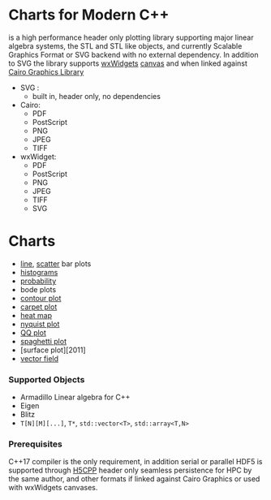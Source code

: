 
# Charts for Modern C++
is a high performance header only plotting library supporting major linear algebra systems, the STL and STL like objects, and currently Scalable Graphics Format or SVG backend with no external dependency. In addition to SVG the library supports [wxWidgets][100] [canvas][101] and when linked against [Cairo Graphics Library][102]

- SVG :
	- built in, header only, no dependencies
- Cairo:
	- PDF
	- PostScript
	- PNG
	- JPEG
	- TIFF
- wxWidget:
	- PDF
	- PostScript
	- PNG
	- JPEG
	- TIFF
	- SVG

# Charts

- [line][213], [scatter][209] bar plots
- [histograms][202]
- [probability][204]
- bode plots
- [contour plot][203]
- [carpet plot][205]
- [heat map][206]
- [nyquist plot][207]
- [QQ plot][208]
- [spaghetti plot][210]
- [surface plot][2011]
- [vector field][212]

### Supported Objects
- Armadillo Linear algebra for C++
- Eigen
- Blitz
- `T[N][M][...]`, `T*`, `std::vector<T>`, `std::array<T,N>`

### Prerequisites  
C++17 compiler is the only requirement, in addition serial or parallel HDF5 is supported through [H5CPP](http://h5cpp.org) header only seamless persistence for HPC by the same author, and other formats if linked against Cairo Graphics or used with wxWidgets canvases.


[100]: https://www.wxwidgets.org/
[101]: https://wiki.wxwidgets.org/WxDC
[102]: https://www.cairographics.org/documentation/

[202]: https://en.wikipedia.org/wiki/Histogram
[203]: https://en.wikipedia.org/wiki/Contour_line
[204]: https://en.wikipedia.org/wiki/Probability_plot
[205]: https://en.wikipedia.org/wiki/Carpet_plot
[206]: https://en.wikipedia.org/wiki/Heat_map
[207]: https://en.wikipedia.org/wiki/Nyquist_stability_criterion#Nyquist_plot
[208]: https://en.wikipedia.org/wiki/Q%E2%80%93Q_plot
[209]: https://en.wikipedia.org/wiki/Scatter_plot
[210]: https://en.wikipedia.org/wiki/Spaghetti_plot
[211]: https://en.wikipedia.org/wiki/Plot_(graphics)#/media/File:Surface-plot.jpg
[212]: https://en.wikipedia.org/wiki/Plot_(graphics)#/media/File:Surface-plot.jpg
[213]: https://en.wikipedia.org/wiki/Line_chart
